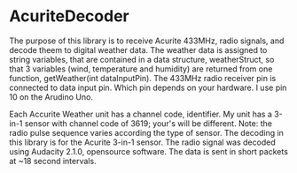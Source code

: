 # AcuriteDecoder
The purpose of this library is to receive Acurite 433MHz, radio signals, and decode theem to digital weather data. The weather data is assigned to string variables, that are contained in a data structure, weatherStruct, so that 3 variables (wind, temperature and humidity) are returned from one function, getWeather(int dataInputPin).  The 433MHz radio receiver pin is connected to data input pin. Which pin depends on your hardware. I use pin 10 on the Arudino Uno. 

Each Accurite Weather unit has a channel code, identifier. My unit has a 3-in-1 sensor with channel code of 3619; your's will be different. Note: the radio pulse sequence varies according the type of sensor. The decoding in this library is for the Acurite 3-in-1 sensor. The radio signal was decoded using Audacity 2.1.0, opensource software. The data is sent in short packets at ~18 second intervals.
